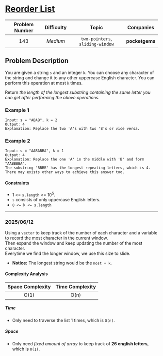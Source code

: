 # [Reorder List](https://leetcode.com/problems/reorder-list/)

| Problem Number | Difficulty | Topic | Companies |
| :--: | :--: |:--:|:--:|
| 143  | *Medium*  | `two-pointers`, `sliding-window` | **pocketgems** |

## Problem Description

You are given a string `s` and an integer `k`. You can choose any character of the string and change it to any other uppercase English character. You can perform this operation at most `k` times.

Return *the length of the longest substring containing the same letter you can get after performing the above operations.*

### Example 1

```text
Input: s = "ABAB", k = 2
Output: 4
Explanation: Replace the two 'A's with two 'B's or vice versa.
```

### Example 2

```text
Input: s = "AABABBA", k = 1
Output: 4
Explanation: Replace the one 'A' in the middle with 'B' and form "AABBBBA".
The substring "BBBB" has the longest repeating letters, which is 4.
There may exists other ways to achieve this answer too.
```

#### Constraints

- 1 <= `s.length` <= 10<sup>5</sup>.
- `s` consists of only uppercase English letters.
- `0 <= k <= s.length`

---

### 2025/06/12

Using a `vector` to keep track of the number of each character and a variable to record the most character in the current window.  
Then expand the window and keep updating the number of the most character.  
Everytime we find the longer window, we use this size to slide.
  
- **Notice:** The longest string would be the `most + k`.

#### Complexity Analysis

| Space Complexity | Time Complexity |
| :--: | :--: |
| O(1)  | O(n)|

##### Time

- Only need to traverse the list 1 times, which is `O(n)`.

##### Space

- Only need *fixed amount of array* to keep track of **26 english letters**, which is `O(1)`.
